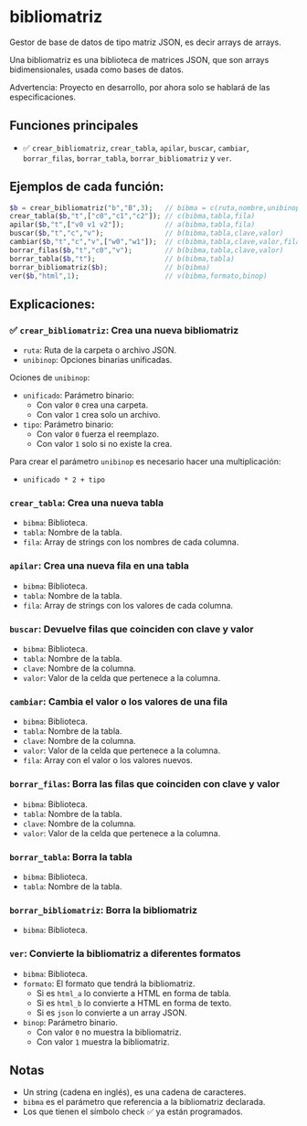 # bibliomatriz

Gestor de base de datos de tipo matriz JSON, es decir arrays de arrays.

Una bibliomatriz es una biblioteca de matrices JSON, que son arrays bidimensionales, usada como bases de datos.

Advertencia: Proyecto en desarrollo, por ahora solo se hablará de las especificaciones.

## Funciones principales

 - ✅ `crear_bibliomatriz`, `crear_tabla`, `apilar`, `buscar`, `cambiar`, `borrar_filas`, `borrar_tabla`, `borrar_bibliomatriz` y `ver`.

## Ejemplos de cada función:

```php
$b = crear_bibliomatriz("b","B",3);   // bibma = c(ruta,nombre,unibinop)
crear_tabla($b,"t",["c0","c1","c2"]); // c(bibma,tabla,fila)
apilar($b,"t",["v0 v1 v2"]);          // a(bibma,tabla,fila)
buscar($b,"t","c","v");               // b(bibma,tabla,clave,valor)
cambiar($b,"t","c","v",["w0","w1"]);  // c(bibma,tabla,clave,valor,fila)
borrar_filas($b,"t","c0","v");        // b(bibma,tabla,clave,valor)
borrar_tabla($b,"t");                 // b(bibma,tabla)
borrar_bibliomatriz($b);              // b(bibma)
ver($b,"html",1);                     // v(bibma,formato,binop)
```

## Explicaciones:

### ✅ `crear_bibliomatriz`: Crea una nueva bibliomatriz

 - `ruta`: Ruta de la carpeta o archivo JSON.
 - `unibinop`: Opciones binarias unificadas.

Ociones de `unibinop`:
 
 - `unificado`: Parámetro binario:
   - Con valor `0` crea una carpeta.
   - Con valor `1` crea solo un archivo.
 - `tipo`: Parámetro binario:
   - Con valor `0` fuerza el reemplazo.
   - Con valor `1` solo si no existe la crea.

Para crear el parámetro `unibinop` es necesario hacer una multiplicación:

 - `unificado * 2 + tipo`

### `crear_tabla`: Crea una nueva tabla

 - `bibma`: Biblioteca.
 - `tabla`: Nombre de la tabla.
 - `fila`: Array de strings con los nombres de cada columna.

### `apilar`: Crea una nueva fila en una tabla

 - `bibma`: Biblioteca.
 - `tabla`: Nombre de la tabla.
 - `fila`: Array de strings con los valores de cada columna.

### `buscar`: Devuelve filas que coinciden con clave y valor

 - `bibma`: Biblioteca.
 - `tabla`: Nombre de la tabla.
 - `clave`: Nombre de la columna.
 - `valor`: Valor de la celda que pertenece a la columna.

### `cambiar`: Cambia el valor o los valores de una fila

 - `bibma`: Biblioteca.
 - `tabla`: Nombre de la tabla.
 - `clave`: Nombre de la columna.
 - `valor`: Valor de la celda que pertenece a la columna.
 - `fila`: Array con el valor o los valores nuevos.

### `borrar_filas`: Borra las filas que coinciden con clave y valor

 - `bibma`: Biblioteca.
 - `tabla`: Nombre de la tabla.
 - `clave`: Nombre de la columna.
 - `valor`: Valor de la celda que pertenece a la columna.

### `borrar_tabla`: Borra la tabla

 - `bibma`: Biblioteca.
 - `tabla`: Nombre de la tabla.

### `borrar_bibliomatriz`: Borra la bibliomatriz

 - `bibma`: Biblioteca.

### `ver`: Convierte la bibliomatriz a diferentes formatos

 - `bibma`: Biblioteca.
 - `formato`: El formato que tendrá la bibliomatriz.
   - Si es `html_a` lo convierte a HTML en forma de tabla.
   - Si es `html_b` lo convierte a HTML en forma de texto.
   - Si es `json` lo convierte a un array JSON.
 - `binop`: Parámetro binario.
   - Con valor `0` no muestra la bibliomatriz.
   - Con valor `1` muestra la bibliomatriz.

## Notas

 - Un string (cadena en inglés), es una cadena de caracteres.
 - `bibma` es el parámetro que referencia a la bibliomatriz declarada.
 - Los que tienen el símbolo check ✅ ya están programados.
